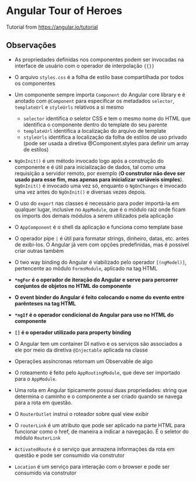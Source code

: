 # Angular Tour of Heroes
Tutorial from https://angular.io/tutorial

## Observações

- As propriedades definidas nos componentes podem ser invocadas na interface de usuário com o operador de interpolação  ```{{}}``` 

- O arquivo ```styles.css``` é a folha de estilo base compartilhada por todos os componentes

- Um componente sempre importa ```Component``` do Angular core library e é anotado com ```@Component``` para especificar os metadados ```selector```, ```templateUrl``` e ```styleUrls``` relativos a si mesmo
    - ```selector``` identifica o seletor CSS e tem o mesmo nome do HTML que identifica o componente dentro do template do seu parente
    - ```templateUrl``` identifica a localização do arquivo de template
    - ```styleUrls``` identifica a localização da folha de estilos de uso privado (pode ser usada a diretiva @Component.styles para definir um array de estilos)
    
- ```NgOnInit()``` é um método invocado logo após a construção do componente e é útil para inicialização de dados, tal como uma requisição a servidor remoto, por exemplo (**O construtor não deve ser usado para esse fim, mas apenas para inicializar variáveis simples**). ```NgOnInit()``` é invocado uma vez só, enquanto o ```NgOnChanges``` é invocado uma vez antes do ```NgOnInit()``` e diversas vezes depois.

- O uso do ```export``` nas classes é necessário para poder importá-la em qualquer lugar, inclusive no ```AppModule```, que é o módulo raíz onde ficam os imports dos demais módulos a serem utilizados pela aplicação

- O ```AppComponent``` é o shell da aplicação e funciona como template base

- O operador pipe ```|``` é útil para formatar strings, dinheiro, datas, etc. antes de exibi-los. O Angular já vem com opções predefinidas, mas é possível criar outras também

- O two way binding do Angular é viabilizado pelo operador ```[(ngModel)]```, pertencente ao módulo ```FormsModule```, aplicado na tag HTML

- **```*ngFor``` é o operador de iteração do Angular e serve para percorrer conjuntos de objetos no HTML do componente**

- **O event binder do Angular é feito colocando o nome do evento entre parênteses na tag HTML**

- **```*ngIf``` é o operador condicional do Angular para uso no HTML do componente**

- **```[]``` é o operador utilizado para property binding**

- O Angular tem um container DI nativo e os serviços são associados a ele por meio da diretiva ```@Injectable``` aplicada na classe

- Operações assíncronas retornam um Observable de algo

- O roteamento é feito pelo ```AppRoutingModule```, que deve ser importado para o ```AppModule```.

- Uma rota em Angular tipicamente possui duas propriedades: string que determina o caminho e o componente a ser criado quando se navega para a rota em questão.

- O ```RouterOutlet``` instrui o roteador sobre qual view exibir

- O ```routerLink``` é um atributo que pode ser aplicado na parte HTML para funcionar como o href, de maneira a indicar a navegação. É o seletor do módulo ```RouterLink```

- ```ActivatedRoute``` é o serviço que armazena informações da rota em questão e pode ser consumido via construtor

- ```Location``` é um serviço para interação com o browser e pode ser consumido via construtor